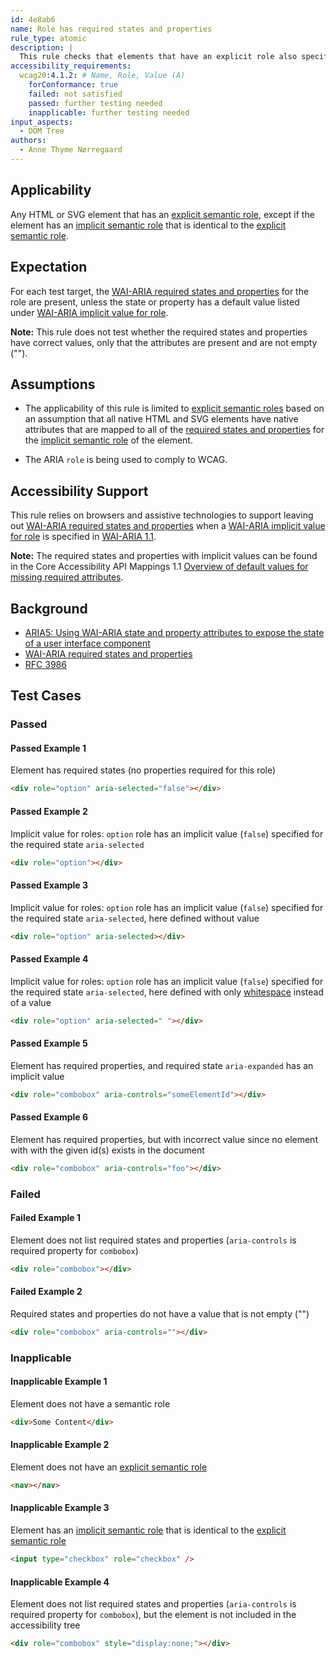 ```yaml
---
id: 4e8ab6
name: Role has required states and properties
rule_type: atomic
description: |
  This rule checks that elements that have an explicit role also specify all required states and properties.
accessibility_requirements:
  wcag20:4.1.2: # Name, Role, Value (A)
    forConformance: true
    failed: not satisfied
    passed: further testing needed
    inapplicable: further testing needed
input_aspects:
  - DOM Tree
authors:
  - Anne Thyme Nørregaard
---
```


## Applicability

Any HTML or SVG element that has an [explicit semantic role][], except if the element has an [implicit semantic role][] that is identical to the [explicit semantic role][].

## Expectation

For each test target, the [WAI-ARIA required states and properties](https://www.w3.org/TR/wai-aria-1.1/#requiredState) for the role are present, unless the state or property has a default value listed under [WAI-ARIA implicit value for role](https://www.w3.org/TR/wai-aria-1.1/#implictValueForRole).

**Note:** This rule does not test whether the required states and properties have correct values, only that the attributes are present and are not empty ("").

## Assumptions

- The applicability of this rule is limited to [explicit semantic roles](#explicit-role) based on an assumption that all native HTML and SVG elements have native attributes that are mapped to all of the [required states and properties](https://www.w3.org/TR/wai-aria/#requiredState) for the [implicit semantic role][] of the element.

- The ARIA `role` is being used to comply to WCAG.

## Accessibility Support

This rule relies on browsers and assistive technologies to support leaving out [WAI-ARIA required states and properties](https://www.w3.org/TR/wai-aria-1.1/#requiredState) when a [WAI-ARIA implicit value for role](https://www.w3.org/TR/wai-aria-1.1/#implictValueForRole) is specified in [WAI-ARIA 1.1](https://www.w3.org/TR/wai-aria-1.1).

**Note:** The required states and properties with implicit values can be found in the Core Accessibility API Mappings 1.1 [Overview of default values for missing required attributes](https://www.w3.org/TR/core-aam-1.1/#authorErrorDefaultValuesTable).

## Background

- [ARIA5: Using WAI-ARIA state and property attributes to expose the state of a user interface component](https://www.w3.org/WAI/WCAG21/Techniques/aria/ARIA5)
- [WAI-ARIA required states and properties](https://www.w3.org/TR/wai-aria-1.1/#requiredState)
- [RFC 3986](https://www.ietf.org/rfc/rfc3986.txt)

## Test Cases

### Passed

#### Passed Example 1

Element has required states (no properties required for this role)

```html
<div role="option" aria-selected="false"></div>
```

#### Passed Example 2

Implicit value for roles: `option` role has an implicit value (`false`) specified for the required state `aria-selected`

```html
<div role="option"></div>
```

#### Passed Example 3

Implicit value for roles: `option` role has an implicit value (`false`) specified for the required state `aria-selected`, here defined without value

```html
<div role="option" aria-selected></div>
```

#### Passed Example 4

Implicit value for roles: `option` role has an implicit value (`false`) specified for the required state `aria-selected`, here defined with only [whitespace](#whitespace) instead of a value

```html
<div role="option" aria-selected=" "></div>
```

#### Passed Example 5

Element has required properties, and required state `aria-expanded` has an implicit value

```html
<div role="combobox" aria-controls="someElementId"></div>
```

#### Passed Example 6

Element has required properties, but with incorrect value since no element with with the given id(s) exists in the document

```html
<div role="combobox" aria-controls="foo"></div>
```

### Failed

#### Failed Example 1

Element does not list required states and properties (`aria-controls` is required property for `combobox`)

```html
<div role="combobox"></div>
```

#### Failed Example 2

Required states and properties do not have a value that is not empty ("")

```html
<div role="combobox" aria-controls=""></div>
```

### Inapplicable

#### Inapplicable Example 1

Element does not have a semantic role

```html
<div>Some Content</div>
```

#### Inapplicable Example 2

Element does not have an [explicit semantic role](#explicit-role)

```html
<nav></nav>
```

#### Inapplicable Example 3

Element has an [implicit semantic role](#implicit-role) that is identical to the [explicit semantic role](#explicit-role)

```html
<input type="checkbox" role="checkbox" />
```

#### Inapplicable Example 4

Element does not list required states and properties (`aria-controls` is required property for `combobox`), but the element is not included in the accessibility tree

```html
<div role="combobox" style="display:none;"></div>
```

[explicit semantic role]: #explicit-role 'Definition of explicit semantic role'
[implicit semantic role]: #implicit-role 'Definition of implicit semantic role'
